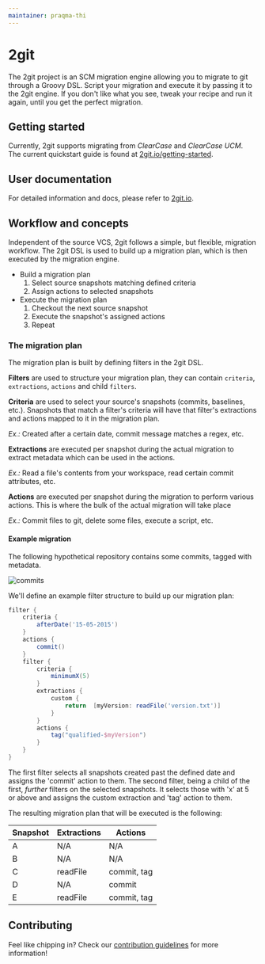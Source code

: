 ```yaml
---
maintainer: praqma-thi
---
```


# 2git

The 2git project is an SCM migration engine allowing you to migrate to git through a Groovy DSL.
Script your migration and execute it by passing it to the 2git engine.
If you don't like what you see, tweak your recipe and run it again, until you get the perfect migration.

## Getting started

Currently, 2git supports migrating from *ClearCase* and *ClearCase UCM*.
The current quickstart guide is found at [2git.io/getting-started](http://www.2git.io/getting-started/).

## User documentation

For detailed information and docs, please refer to [2git.io](http://www.2git.io/).

## Workflow and concepts

Independent of the source VCS, 2git follows a simple, but flexible, migration workflow.
The 2git DSL is used to build up a migration plan, which is then executed by the migration engine.

* Build a migration plan
  1. Select source snapshots matching defined criteria
  2. Assign actions to selected snapshots
* Execute the migration plan
  1. Checkout the next source snapshot
  2. Execute the snapshot's assigned actions
  3. Repeat

### The migration plan

The migration plan is built by defining filters in the 2git DSL.

**Filters** are used to structure your migration plan, they can contain `criteria`, `extractions`, `actions` and child `filters`.

**Criteria** are used to select your source's snapshots (commits, baselines, etc.).
Snapshots that match a filter's criteria will have that filter's extractions and actions mapped to it in the migration plan.

_Ex.:_ Created after a certain date, commit message matches a regex, etc.

**Extractions** are executed per snapshot during the actual migration to extract metadata which can be used in the actions.

_Ex.:_ Read a file's contents from your workspace, read certain commit attributes, etc.

**Actions** are executed per snapshot during the migration to perform various actions. This is where the bulk of the actual migration will take place

_Ex.:_ Commit files to git, delete some files, execute a script, etc.

#### Example migration

The following hypothetical repository contains some commits, tagged with metadata.

![commits](docs/images/workflow_1.png)

We'll define an example filter structure to build up our migration plan:

```groovy
filter {
    criteria {
        afterDate('15-05-2015')
    }
    actions {
        commit()
    }
    filter {
        criteria {
            minimumX(5)
        }
        extractions {
            custom {
                return  [myVersion: readFile('version.txt')]
            }
        }
        actions {
            tag("qualified-$myVersion")
        }
    }
}
```

The first filter selects all snapshots created past the defined date and assigns the 'commit' action to them.
The second filter, being a child of the first, _further_ filters on the selected snapshots.
It selects those with 'x' at 5 or above and assigns the custom extraction and 'tag' action to them.

The resulting migration plan that will be executed is the following:

| Snapshot | Extractions | Actions     |
|----------|-------------|-------------|
| A        | N/A         | N/A         |
| B        | N/A         | N/A         |
| C        | readFile    | commit, tag |
| D        | N/A         | commit      |
| E        | readFile    | commit, tag |

## Contributing

Feel like chipping in? Check our [contribution guidelines](CONTRIBUTING.md) for more information!

